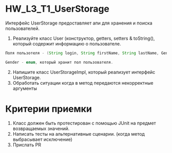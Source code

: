# HW_L3_T1_UserStorage

Интерфейс UserStorage предоставляет апи для хранения и поиска пользователей.

1. Реализуйте класс User (конструктор, getters, setters & toString(), 
который содержит информацию о пользователе.

```java
Поля пользотеля - (String login, String firstName, String lastName, Gender gender, LocalDate birthDate);

Gender - enum, который хранит пол пользователя.
```

2. Напишите класс UserStorageImpl, который реализует интерфейс UserStorage.
3. Обработать ситуации когда в метод передаются некорректные аргументы

# Критерии приемки

1. Класс должен быть протестирован с помощью JUnit на предмет возвращаемых значений.
2. Написать тесты на альтернативные сценарии. (когда метод выбрасывает исключение)
3. Прислать PR

